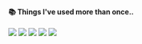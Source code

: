 

<!--
**zuuxyun/zuuxyun** is a ✨ _special_ ✨ repository because its `README.md` (this file) appears on your GitHub profile.

Here are some ideas to get you started:

- 🔭 I’m currently working on ...
- 🌱 I’m currently learning ...
- 👯 I’m looking to collaborate on ...
- 🤔 I’m looking for help with ...
- 💬 Ask me about ...
- 📫 How to reach me: ...
- 😄 Pronouns: ...
- ⚡ Fun fact: ...
-->
#### 📚 Things I've used more than once..
<img src="https://img.shields.io/badge/html5-E34F26?style=flex&logo=html5&logoColor=white"> <img src="https://img.shields.io/badge/css3-1572B6?style=flex&logo=css3&logoColor=white">
<img src="https://img.shields.io/badge/javascript-F7DF1E?style=flex&logo=javascript&logoColor=white">
<img src="https://img.shields.io/badge/react-61DAFB?style=flex&logo=react&logoColor=white">
<img src="https://img.shields.io/badge/tailwindcss-06B6D4style=flexe&logo=tailwindcss&logoColor=white">
